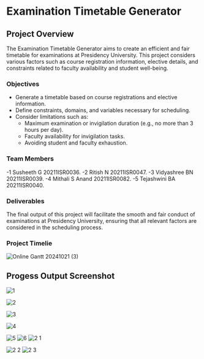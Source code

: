 # Examination Timetable Generator

## Project Overview

The Examination Timetable Generator aims to create an efficient and fair timetable for examinations at Presidency University. This project considers various factors such as course registration information, elective details, and constraints related to faculty availability and student well-being.

### Objectives

- Generate a timetable based on course registrations and elective information.
- Define constraints, domains, and variables necessary for scheduling.
- Consider limitations such as:
  - Maximum examination or invigilation duration (e.g., no more than 3 hours per day).
  - Faculty availability for invigilation tasks.
  - Avoiding student and faculty exhaustion.

### Team Members

-1	Susheeth G	20211ISR0036.
-2	Ritish N	20211ISR0047.
-3	Vidyashree BN	20211ISR0039.
-4	Mithali S Anand	20211ISR0082.
-5	Tejashwini BA 	20211ISR0040.

### Deliverables

The final output of this project will facilitate the smooth and fair conduct of examinations at Presidency University, ensuring that all relevant factors are considered in the scheduling process.


### Project Timelie

![Online Gantt 20241021 (3)](https://github.com/user-attachments/assets/d0165ac9-08dd-433b-8e9d-127a6ca78ced)
## Progess Output Screenshot
![1](https://github.com/user-attachments/assets/eb3d3770-b6c1-4c64-8bab-9df3e26ebaa1)

![2](https://github.com/user-attachments/assets/78ebb02d-3453-4a8d-ad64-6a761d2948b9)

![3](https://github.com/user-attachments/assets/9d4f6ea8-788c-4d3e-90f1-f7ff368fb1f7)

![4](https://github.com/user-attachments/assets/49f4187e-5e7a-4c5c-a016-a1abbb6c2c4c)

![5](https://github.com/user-attachments/assets/ff8b9c4e-860c-4dc3-a57b-c71c79001b6a)
![6](https://github.com/user-attachments/assets/a06efb52-1c56-46de-83f7-11089d4cd937)
![2 1](https://github.com/user-attachments/assets/f4e9bf1e-290a-4dcd-a13f-8dfb4ed6e11a)

![2 2](https://github.com/user-attachments/assets/4100b1cb-c205-4fe3-80b7-46c4590a8cf4)
![2 3](https://github.com/user-attachments/assets/2ae94d07-5e4c-4e41-9996-0768d58bfa43)
